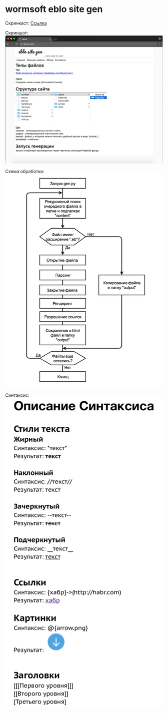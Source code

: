 # wormsoft eblo site gen

Скринкаст:
[Ссылка](demo_video.mp4)

Скриншот:
![screen.png](screen.png)

Схема обработки:
![scheme.png](scheme.png)

Синтаксис:
![syntax.png](syntax.png)
